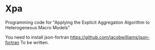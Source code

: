 # Xpa
Programming code for "Applying the Explicit Aggregation Algorithm to Heterogeneous Macro Models"

You need to install json-fortran https://github.com/jacobwilliams/json-fortran
To be written.

